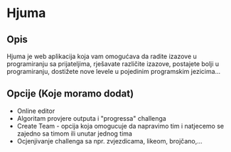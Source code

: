 # Hjuma
## Opis
Hjuma je web aplikacija koja vam omogućava da radite izazove u programiranju sa prijateljima, rješavate različite izazove, postajete bolji u programiranju, dostižete nove levele u pojedinim programskim jezicima...

## Opcije (Koje moramo dodat)
- Online editor
- Algoritam provjere outputa i "progressa" challenga
- Create Team - opcija koja omogucuje da napravimo tim i natjecemo se zajedno sa timom ili unutar jednog tima
- Ocjenjivanje challenga sa npr. zvjezdicama, likeom, brojčano,...